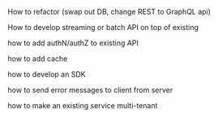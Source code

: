 

How to refactor (swap out DB, change REST to GraphQL api)

How to develop streaming or batch API on top of existing

how to add authN/authZ to existing API

how to add cache

how to develop an SDK 

how to send error messages to client from server

how to make an existing service multi-tenant
